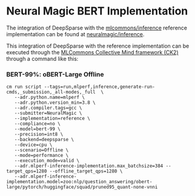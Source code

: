 # Neural Magic BERT Implementation

The integration of DeepSparse with the [mlcommons/inference](https://github.com/mlcommons/inference) reference implementation can be found at [neuralmagic/inference](https://github.com/neuralmagic/inference/tree/deepsparse/language/bert).

This integration of DeepSparse with the reference implementation can be executed through the [MLCommons Collective Mind framework (CK2)](https://github.com/mlcommons/ck) through a command like this:

### BERT-99%: oBERT-Large Offline
```
cm run script --tags=run,mlperf,inference,generate-run-cmds,_submission,_all-modes,_full  \
   --adr.python.name=mlperf \
   --adr.python.version_min=3.8 \
   --adr.compiler.tags=gcc \
   --submitter=NeuralMagic \
   --implementation=reference \
   --compliance=no \
   --model=bert-99 \
   --precision=int8 \
   --backend=deepsparse \
   --device=cpu \
   --scenario=Offline \
   --mode=performance \
   --execution_mode=valid \
   --adr.mlperf-inference-implementation.max_batchsize=384 --target_qps=1280 --offline_target_qps=1280 \
   --adr.mlperf-inference-implementation.model=zoo:nlp/question_answering/obert-large/pytorch/huggingface/squad/pruned95_quant-none-vnni
```